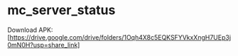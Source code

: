 # mc_server_status

Download APK: [https://drive.google.com/drive/folders/1Oqh4X8c5EQKSFYVkxXngH7UEp3j0mN0H?usp=share_link]